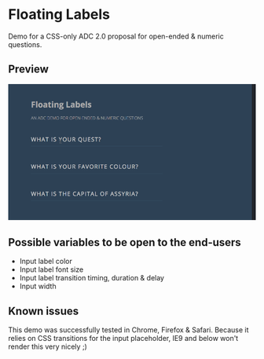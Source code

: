 Floating Labels
==============

Demo for a CSS-only ADC 2.0 proposal for open-ended & numeric questions.

Preview
-------

![Preview of Granite radios](https://raw.githubusercontent.com/AskiaADX/demo-FloatingLabels/master/demo-floatinglabels.gif)

Possible variables to be open to the end-users
----------------------------------------------

-	Input label color
-	Input label font size
-	Input label transition timing, duration & delay
-	Input width

Known issues
------------

This demo was successfully tested in Chrome, Firefox & Safari. Because it relies on CSS transitions for the input placeholder, IE9 and below won't render this very nicely ;)

